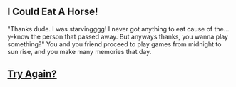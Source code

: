 ## I Could Eat A Horse!

"Thanks dude. I was starvingggg! I never got anything to eat cause of the... y-know the person that passed away. But anyways thanks, you wanna play something?" You and you friend proceed to play games from midnight to sun rise, and you make many memories that day.

## [Try Again?](../README.md)

